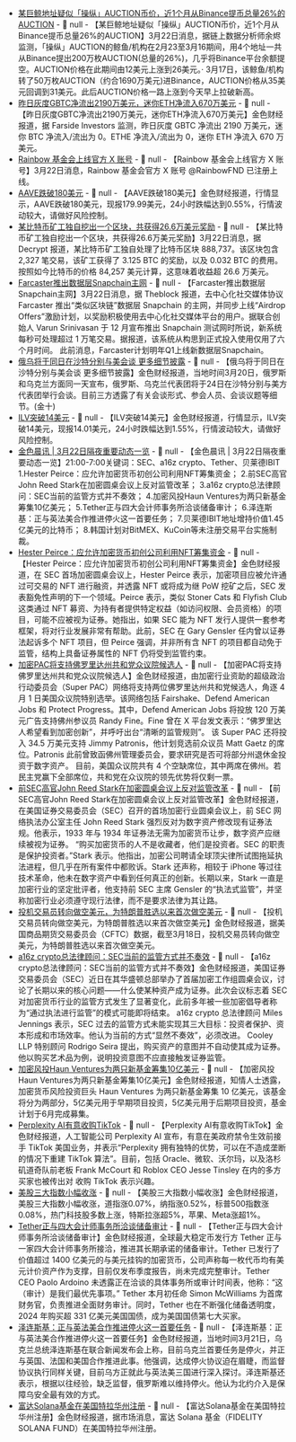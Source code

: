 - [某巨鲸地址疑似「操纵」AUCTION币价，近1个月从Binance提币总量26%的AUCTION](https://x.com/EmberCN/status/1903248910727975338) - 📰 null - 【某巨鲸地址疑似「操纵」AUCTION币价，近1个月从Binance提币总量26%的AUCTION】3月22日消息，据链上数据分析师余烬监测，「操纵」AUCTION的鲸鱼/机构在2月23至3月16期间，用4个地址一共从Binance提出200万枚AUCTION(总量的26%)，几乎将Binance平台余额提空。AUCTION价格在此期间由12美元上涨到26美元。· 
3月17日，该鲸鱼/机构转了50万枚AUCTION（约合1690万美元)进Binance，AUCTION价格从35美元回调到31美元。此后AUCTION价格一路上涨到今天早上拉破新高。
- [昨日灰度GBTC净流出2190万美元，迷你ETH净流入670万美元]() - 📰 null - 【昨日灰度GBTC净流出2190万美元，迷你ETH净流入670万美元】金色财经报道，据 Farside Investors 监测，昨日灰度 GBTC 净流出 2190 万美元，迷你 BTC 净流入/流出为 0。ETHE 净流入/流出为 0，迷你 ETH 净流入 670 万美元。
- [Rainbow 基金会上线官方 X 账号](https://x.com/rainbowdotme/status/1903123989314113584) - 📰 null - 【Rainbow 基金会上线官方 X 账号】3月22日消息，Rainbow 基金会官方 X 账号 @RainbowFND 已注册上线。
- [AAVE跌破180美元]() - 📰 null - 【AAVE跌破180美元】金色财经报道，行情显示，AAVE跌破180美元，现报179.99美元，24小时跌幅达到0.55%，行情波动较大，请做好风险控制。
- [某比特币矿工独自挖出一个区块，共获得26.6万美元奖励](https://decrypt.co/311145/solo-bitcoin-miner-scores-260k-reward) - 📰 null - 【某比特币矿工独自挖出一个区块，共获得26.6万美元奖励】3月22日消息，据 Decrypt 报道，某比特币矿工独自处理了比特币区块 888,737。该区块包含 2,327 笔交易，该矿工获得了 3.125 BTC 的奖励，以及 0.032 BTC 的费用。 按照如今比特币的价格 84,257 美元计算，这意味着收益超 26.6 万美元。
- [Farcaster推出数据层Snapchain主网]() - 📰 null - 【Farcaster推出数据层Snapchain主网】3月22日消息，据 Theblock 报道，去中心化社交媒体协议 Farcaster 推出“类似区块链”数据层 Snapchain 的主网，并同步上线“Airdrop Offers”激励计划，以奖励积极使用去中心化社交媒体平台的用户。据联合创始人 Varun Srinivasan 于 12 月宣布推出 Snapchain 测试网时所说，新系统每秒可处理超过 1 万笔交易。据报道，该系统从构思到正式投入使用仅用了六个月时间。 
此前消息，Farcaster计划明年Q1上线新数据层Snapchain。
- [俄乌将于同日在沙特分别与美会谈 更多细节披露]() - 📰 null - 【俄乌将于同日在沙特分别与美会谈 更多细节披露】金色财经报道，当地时间3月20日，俄罗斯和乌克兰方面同一天宣布，俄罗斯、乌克兰代表团将于24日在沙特分别与美方代表团举行会谈。目前三方透露了有关会谈形式、参会人员、会谈议题等细节。(金十)
- [ILV突破14美元]() - 📰 null - 【ILV突破14美元】金色财经报道，行情显示，ILV突破14美元，现报14.01美元，24小时跌幅达到1.55%，行情波动较大，请做好风险控制。
- [金色晨讯 | 3月22日隔夜重要动态一览]() - 📰 null - 【金色晨讯 | 3月22日隔夜重要动态一览】21:00-7:00关键词：SEC、a16z crypto、Tether、贝莱德IBIT 
1.Hester Peirce：应允许加密货币初创公司利用NFT筹集资金； 
2.前SEC高官John Reed Stark在加密圆桌会议上反对监管改革； 
3.a16z crypto总法律顾问：SEC当前的监管方式并不奏效； 
4.加密风投Haun Ventures为两只新基金筹集10亿美元； 
5.Tether正与四大会计师事务所洽谈储备审计； 
6.泽连斯基：正与英法美合作推进停火这一首要任务； 
7.贝莱德IBIT地址增持价值1.45亿美元的比特币； 
8.韩国计划对BitMEX、KuCoin等未注册交易平台实施制裁。
- [Hester Peirce：应允许加密货币初创公司利用NFT筹集资金](https://decrypt.co/311158/crypto-startups-money-fundraising-nfts-sec-peirce) - 📰 null - 【Hester Peirce：应允许加密货币初创公司利用NFT筹集资金】金色财经报道，在 SEC 首场加密圆桌会议上，Hester Peirce 表示，加密项目应被允许通过可交易的 NFT 进行融资，并透露 NFT 或将成为继 PoW 挖矿之后，SEC 发表豁免性声明的下一个领域。Peirce 表示，类似 Stoner Cats 和 Flyfish Club 这类通过 NFT 募资、为持有者提供特定权益（如访问权限、会员资格）的项目，可能不应被视为证券。她指出，如果 SEC 能为 NFT 发行人提供一套参考框架，将对行业发展非常有帮助。此前，SEC 在 Gary Gensler 任内曾以证券法起诉多个 NFT 项目，但 Peirce 强调，并非所有含 NFT 的项目都自动免于监管，结构上具备证券属性的 NFT 仍将受到监管约束。
- [加密PAC将支持佛罗里达州共和党众议院候选人](https://www.politico.com/newsletters/morning-money/2025/03/21/crypto-moves-in-on-wall-street-00242158) - 📰 null - 【加密PAC将支持佛罗里达州共和党众议院候选人】金色财经报道，由加密行业资助的超级政治行动委员会（Super PAC）网络将支持两位佛罗里达州共和党候选人，角逐 4 月 1 日美国众议院特别选举。该网络包括 Fairshake、Defend American Jobs 和 Protect Progress。其中，Defend American Jobs 将投放 120 万美元广告支持佛州参议员 Randy Fine。Fine 曾在 X 平台发文表示：“佛罗里达人希望看到加密创新”，并呼吁出台“清晰的监管规则”。 
该 Super PAC 还将投入 34.5 万美元支持 Jimmy Patronis，他计划竞选前众议员 Matt Gaetz 的席位。Patronis 此前曾致函佛州管理委员会，要求研究是否可将部分州退休金投资于数字资产。 
目前，美国众议院共有 4 个空缺席位，其中两席在佛州。若民主党赢下全部席位，共和党在众议院的领先优势将仅剩一票。
- [前SEC高官John Reed Stark在加密圆桌会议上反对监管改革](https://cointelegraph.com/news/john-reed-stark-opposes-regulatory-reform-sec-crypto-roundtable) - 📰 null - 【前SEC高官John Reed Stark在加密圆桌会议上反对监管改革】金色财经报道，在美国证券交易委员会（SEC）召开的首场加密行业圆桌会议上，前 SEC 网络执法办公室主任 John Reed Stark 强烈反对为数字资产修改现有证券法规。他表示，1933 年与 1934 年证券法无需为加密货币让步，数字资产应继续被视为证券。 
“购买加密货币的人不是收藏者，他们是投资者。SEC 的职责是保护投资者。”Stark 表示。他指出，加密公司聘请全球顶尖律所试图拖延执法进程，但几乎在所有案件中都败诉。Stark 还声称，相较于 iPhone 等过往技术革命，他未在数字资产中看到任何真正的创新。长期以来，Stark 一直是加密行业的坚定批评者，他支持前 SEC 主席 Gensler 的“执法式监管”，并坚称加密行业必须遵守现行法律，而不是要求法律为其让路。
- [投机交易员转向做空美元，为特朗普胜选以来首次做空美元](https://flash.jin10.com/detail/20250322034713724800) - 📰 null - 【投机交易员转向做空美元，为特朗普胜选以来首次做空美元】金色财经报道，据美国商品期货交易委员会（CFTC）数据，截至3月18日，投机交易员转向做空美元，为特朗普胜选以来首次做空美元。
- [a16z crypto总法律顾问：SEC当前的监管方式并不奏效](https://www.theblock.co/post/347591/current-approach-is-clearly-a-failure-sec-crypto-task-force-roundtable-debates-future-regulation-of-digital-assets) - 📰 null - 【a16z crypto总法律顾问：SEC当前的监管方式并不奏效】金色财经报道，美国证券交易委员会（SEC）近日在其华盛顿总部举办了首届加密工作组圆桌会议，讨论了长期以来的核心问题——什么使某种资产成为证券。此次会议标志着 SEC 对加密货币行业的监管方式发生了显著变化，此前多年被一些加密倡导者称为“通过执法进行监管”的模式可能即将结束。 
a16z crypto 总法律顾问 Miles Jennings 表示，SEC 过去的监管方式未能实现其三大目标：投资者保护、资本形成和市场效率。他认为当前的方式“显然不奏效”，必须改进。 
Cooley LLP 特别顾问 Rodrigo Seira 提出，购买资产的意图并不自动使其成为证券。他以购买艺术品为例，说明投资意图不应直接触发证券监管。
- [加密风投Haun Ventures为两只新基金筹集10亿美元](https://fortune.com/crypto/2025/03/21/haun-ventures-two-new-funds-1-billion-crypto-katie-venture-vc/) - 📰 null - 【加密风投Haun Ventures为两只新基金筹集10亿美元】金色财经报道，知情人士透露，加密货币风险投资巨头 Haun Ventures 为两只新基金筹集 10 亿美元，该基金将分为两部分，5亿美元用于早期项目投资，5亿美元用于后期项目投资，基金计划于6月完成募集。
- [Perplexity AI有意收购TikTok](https://decrypt.co/311133/perplexity-advocates-for-tiktok-eyes-18-billion-valuation) - 📰 null - 【Perplexity AI有意收购TikTok】金色财经报道，人工智能公司 Perplexity AI 宣布，有意在美政府禁令生效前接手 TikTok 美国业务，并表示“Perplexity 拥有独特的优势，可以在不造成垄断的情况下重建 TikTok 算法”。目前，包括 Oracle、微软、沃尔玛，以及洛杉矶道奇队前老板 Frank McCourt 和 Roblox CEO Jesse Tinsley 在内的多方买家也被传出对 收购 TikTok 表示兴趣。
- [美股三大指数小幅收涨]() - 📰 null - 【美股三大指数小幅收涨】金色财经报道，美股三大指数小幅收涨，道指涨0.07%，纳指涨0.52%，标普500指数涨0.08%，热门科技股多数上涨，特斯拉涨超5%，苹果、Meta涨超1%。
- [Tether正与四大会计师事务所洽谈储备审计](https://www.reuters.com/technology/tether-is-talks-with-big-four-firm-about-reserve-audit-ceo-says-2025-03-21/) - 📰 null - 【Tether正与四大会计师事务所洽谈储备审计】金色财经报道，全球最大稳定币发行方 Tether 正与一家四大会计师事务所接洽，推进其长期承诺的储备审计。Tether 已发行了价值超过 1400 亿美元的与美元挂钩的加密货币，公司声称每一枚代币均有美元计价资产作为支撑，目前仅发布季度报告，尚未完成完整审计。Tether CEO Paolo Ardoino 未透露正在洽谈的具体事务所或审计时间表，他称：“这（审计）是我们最优先事项。” 
Tether 本月初任命 Simon McWilliams 为首席财务官，负责推进全面财务审计。同时，Tether 也在不断强化储备透明度，2024 年购买超 331 亿美元美国国债，成为美国国债第七大买家。
- [泽连斯基：正与英法美合作推进停火这一首要任务](https://flash.jin10.com/detail/20250322011215260800) - 📰 null - 【泽连斯基：正与英法美合作推进停火这一首要任务】金色财经报道，当地时间3月21日，乌克兰总统泽连斯基在联合新闻发布会上称，目前乌克兰首要任务是停火，并正与英国、法国和美国合作推进此事。他强调，达成停火协议迫在眉睫，而监督协议执行同样关键，目前乌方正就此与英法美三国进行深入探讨。泽连斯基还表示，根据以往经验，缺乏监督，俄罗斯难以维持停火。他认为北约介入是保障乌安全最有效的方式。
- [富达Solana基金在美国特拉华州注册]() - 📰 null - 【富达Solana基金在美国特拉华州注册】金色财经报道，据市场消息，富达 Solana 基金（FIDELITY SOLANA FUND）在美国特拉华州注册。
